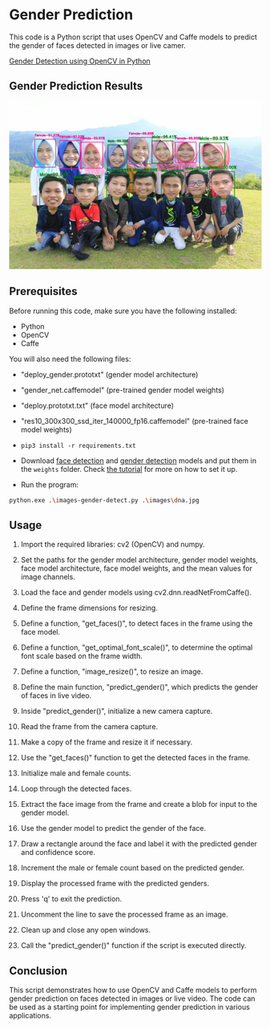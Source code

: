 # Gender Prediction

This code is a Python script that uses OpenCV and Caffe models to predict the gender of faces detected in images or live camer.

[Gender Detection using OpenCV in Python](https://www.thepythoncode.com/article/gender-detection-using-opencv-in-python)

## Gender Prediction Results

![gender_predicted.jpg](output/gender_predicted.jpg)

## Prerequisites

Before running this code, make sure you have the following installed:

- Python
- OpenCV
- Caffe

You will also need the following files:

- "deploy_gender.prototxt" (gender model architecture)
- "gender_net.caffemodel" (pre-trained gender model weights)
- "deploy.prototxt.txt" (face model architecture)
- "res10_300x300_ssd_iter_140000_fp16.caffemodel" (pre-trained face model weights)

- `pip3 install -r requirements.txt`
- Download [face detection](https://raw.githubusercontent.com/opencv/opencv_3rdparty/dnn_samples_face_detector_20180205_fp16/res10_300x300_ssd_iter_140000_fp16.caffemodel) and [gender detection](https://drive.google.com/open?id=1W_moLzMlGiELyPxWiYQJ9KFaXroQ_NFQ) models and put them in the `weights` folder. Check [the tutorial](https://www.thepythoncode.com/article/gender-detection-using-opencv-in-python) for more on how to set it up.
- Run the program:

```bash
python.exe .\images-gender-detect.py .\images\dna.jpg
```

## Usage

1. Import the required libraries: cv2 (OpenCV) and numpy.

2. Set the paths for the gender model architecture, gender model weights, face model architecture, face model weights, and the mean values for image channels.

3. Load the face and gender models using cv2.dnn.readNetFromCaffe().

4. Define the frame dimensions for resizing.

5. Define a function, "get_faces()", to detect faces in the frame using the face model.

6. Define a function, "get_optimal_font_scale()", to determine the optimal font scale based on the frame width.

7. Define a function, "image_resize()", to resize an image.

8. Define the main function, "predict_gender()", which predicts the gender of faces in live video.

9. Inside "predict_gender()", initialize a new camera capture.

10. Read the frame from the camera capture.

11. Make a copy of the frame and resize it if necessary.

12. Use the "get_faces()" function to get the detected faces in the frame.

13. Initialize male and female counts.

14. Loop through the detected faces.

15. Extract the face image from the frame and create a blob for input to the gender model.

16. Use the gender model to predict the gender of the face.

17. Draw a rectangle around the face and label it with the predicted gender and confidence score.

18. Increment the male or female count based on the predicted gender.

19. Display the processed frame with the predicted genders.

20. Press 'q' to exit the prediction.

21. Uncomment the line to save the processed frame as an image.

22. Clean up and close any open windows.

23. Call the "predict_gender()" function if the script is executed directly.

## Conclusion

This script demonstrates how to use OpenCV and Caffe models to perform gender prediction on faces detected in images or live video. The code can be used as a starting point for implementing gender prediction in various applications.
